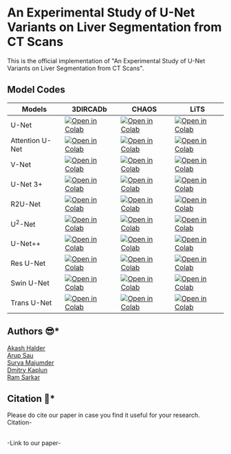 # An Experimental Study of U-Net Variants on Liver Segmentation from CT Scans
This is the official implementation of "An Experimental Study of U-Net Variants on Liver Segmentation from CT Scans". 



## Model Codes
| Models                     | 3DIRCADb                      | CHAOS                      | LiTS                          |
|----------------------------|-------------------------------|----------------------------|-------------------------------|
| U-Net | [![Open in Colab](https://colab.research.google.com/assets/colab-badge.svg)](https://colab.research.google.com/github/SuryaMajumder/Comparative-Study-Liver-Segmentation/blob/main/3DIRCADb/3dircadb-unet-liver.ipynb) | [![Open in Colab](https://colab.research.google.com/assets/colab-badge.svg)](https://colab.research.google.com/github/SuryaMajumder/Comparative-Study-Liver-Segmentation/blob/main/CHAOS/chaos-unet-liver.ipynb) | [![Open in Colab](https://colab.research.google.com/assets/colab-badge.svg)](https://colab.research.google.com/github/SuryaMajumder/Comparative-Study-Liver-Segmentation/blob/main/LiTS/unet-lits.ipynb) |
| Attention U-Net | [![Open in Colab](https://colab.research.google.com/assets/colab-badge.svg)](https://colab.research.google.com/github/SuryaMajumder/Comparative-Study-Liver-Segmentation/blob/main/3DIRCADb/3dircadb-attentionunet-liver.ipynb) | [![Open in Colab](https://colab.research.google.com/assets/colab-badge.svg)](https://colab.research.google.com/github/SuryaMajumder/Comparative-Study-Liver-Segmentation/blob/main/CHAOS/chaos-attentionunet-liver-backbone-vgg16.ipynb) | [![Open in Colab](https://colab.research.google.com/assets/colab-badge.svg)](https://colab.research.google.com/github/SuryaMajumder/Comparative-Study-Liver-Segmentation/blob/main/LiTS/attentionunet-lits.ipynb) |
| V-Net | [![Open in Colab](https://colab.research.google.com/assets/colab-badge.svg)](https://colab.research.google.com/github/SuryaMajumder/Comparative-Study-Liver-Segmentation/blob/main/3DIRCADb/3dircadb-vnet2d-liver.ipynb) | [![Open in Colab](https://colab.research.google.com/assets/colab-badge.svg)](https://colab.research.google.com/github/SuryaMajumder/Comparative-Study-Liver-Segmentation/blob/main/CHAOS/chaos-vnet2d-liver.ipynb) | [![Open in Colab](https://colab.research.google.com/assets/colab-badge.svg)](https://colab.research.google.com/github/SuryaMajumder/Comparative-Study-Liver-Segmentation/blob/main/LiTS/vnet-lits.ipynb) |
| U-Net 3+ | [![Open in Colab](https://colab.research.google.com/assets/colab-badge.svg)](https://colab.research.google.com/github/SuryaMajumder/Comparative-Study-Liver-Segmentation/blob/main/3DIRCADb/3dircad-unet3plus-liver.ipynb) | [![Open in Colab](https://colab.research.google.com/assets/colab-badge.svg)](https://colab.research.google.com/github/SuryaMajumder/Comparative-Study-Liver-Segmentation/blob/main/CHAOS/chaos-unet3plus-liver.ipynb) | [![Open in Colab](https://colab.research.google.com/assets/colab-badge.svg)](https://colab.research.google.com/github/SuryaMajumder/Comparative-Study-Liver-Segmentation/blob/main/LiTS/unet3-lits.ipynb) |
| R2U-Net | [![Open in Colab](https://colab.research.google.com/assets/colab-badge.svg)](https://colab.research.google.com/github/SuryaMajumder/Comparative-Study-Liver-Segmentation/blob/main/3DIRCADb/r2unet-3dircadb.ipynb) | [![Open in Colab](https://colab.research.google.com/assets/colab-badge.svg)](https://colab.research.google.com/github/SuryaMajumder/Comparative-Study-Liver-Segmentation/blob/main/CHAOS/r2unet-chaos-final.ipynb) | [![Open in Colab](https://colab.research.google.com/assets/colab-badge.svg)](https://colab.research.google.com/github/SuryaMajumder/Comparative-Study-Liver-Segmentation/blob/main/LiTS/r2unet-lits.ipynb) |
| U<sup>2</sup>-Net | [![Open in Colab](https://colab.research.google.com/assets/colab-badge.svg)](https://colab.research.google.com/github/SuryaMajumder/Comparative-Study-Liver-Segmentation/blob/main/3DIRCADb/u-2net-3dircadb.ipynb) | [![Open in Colab](https://colab.research.google.com/assets/colab-badge.svg)](https://colab.research.google.com/github/SuryaMajumder/Comparative-Study-Liver-Segmentation/blob/main/CHAOS/u-2-net-chaos.ipynb) | [![Open in Colab](https://colab.research.google.com/assets/colab-badge.svg)](https://colab.research.google.com/github/SuryaMajumder/Comparative-Study-Liver-Segmentation/blob/main/LiTS/U2-Net.ipynb) |
| U-Net++ | [![Open in Colab](https://colab.research.google.com/assets/colab-badge.svg)](https://colab.research.google.com/github/SuryaMajumder/Comparative-Study-Liver-Segmentation/blob/main/3DIRCADb/unet++-3dircadb.ipynb) | [![Open in Colab](https://colab.research.google.com/assets/colab-badge.svg)](https://colab.research.google.com/github/SuryaMajumder/Comparative-Study-Liver-Segmentation/blob/main/CHAOS/unet++-chaos.ipynb) | [![Open in Colab](https://colab.research.google.com/assets/colab-badge.svg)](https://colab.research.google.com/github/SuryaMajumder/Comparative-Study-Liver-Segmentation/blob/main/LiTS/unet++_lits.ipynb) |
| Res U-Net | [![Open in Colab](https://colab.research.google.com/assets/colab-badge.svg)](https://colab.research.google.com/github/SuryaMajumder/Comparative-Study-Liver-Segmentation/blob/main/3DIRCADb/residual-unet-3dircadb.ipynb) | [![Open in Colab](https://colab.research.google.com/assets/colab-badge.svg)](https://colab.research.google.com/github/SuryaMajumder/Comparative-Study-Liver-Segmentation/blob/main/CHAOS/CHAOS-ResUNetSelf-Liver.ipynb) | [![Open in Colab](https://colab.research.google.com/assets/colab-badge.svg)](https://colab.research.google.com/github/SuryaMajumder/Comparative-Study-Liver-Segmentation/blob/main/LiTS/ResU-Net.ipynb) |
| Swin U-Net | [![Open in Colab](https://colab.research.google.com/assets/colab-badge.svg)](https://colab.research.google.com/github/SuryaMajumder/Comparative-Study-Liver-Segmentation/blob/main/3DIRCADb/swin-unet-3dircadb.ipynb) | [![Open in Colab](https://colab.research.google.com/assets/colab-badge.svg)](https://colab.research.google.com/github/SuryaMajumder/Comparative-Study-Liver-Segmentation/blob/main/CHAOS/swin-unet-chaos.ipynb) | [![Open in Colab](https://colab.research.google.com/assets/colab-badge.svg)](https://colab.research.google.com/github/SuryaMajumder/Comparative-Study-Liver-Segmentation/blob/main/LiTS/swinunet-lits.ipynb) |
| Trans U-Net | [![Open in Colab](https://colab.research.google.com/assets/colab-badge.svg)](https://colab.research.google.com/github/SuryaMajumder/Comparative-Study-Liver-Segmentation/blob/main/3DIRCADb/transunet-3dircadb.ipynb) | [![Open in Colab](https://colab.research.google.com/assets/colab-badge.svg)](https://colab.research.google.com/github/SuryaMajumder/Comparative-Study-Liver-Segmentation/blob/main/CHAOS/chaos-transunet-liver.ipynb) | [![Open in Colab](https://colab.research.google.com/assets/colab-badge.svg)](https://colab.research.google.com/github/SuryaMajumder/Comparative-Study-Liver-Segmentation/blob/main/LiTS/transunet-lits.ipynb) |

## Authors :sunglasses:*
[Akash Halder](https://in.linkedin.com/in/akash-halder-1b315b1b7?original_referer=https%3A%2F%2Fwww.google.com%2F)<br/>
[Arup Sau](https://www.linkedin.com/in/arup-sau-6503a4184/)<br/>
[Surya Majumder](https://www.linkedin.com/in/surya-majumder-333891246/)<br/>
[Dmitry Kaplun](https://ru.linkedin.com/in/dmitrii-kaplun-7971b085/en)<br/>
[Ram Sarkar](http://www.jaduniv.edu.in/profile.php?uid=686)<br/>

## Citation :thinking:*
Please do cite our paper in case you find it useful for your research.<br/>
Citation-<br/>

<br/>
-Link to our paper-<br/>
